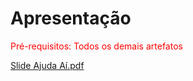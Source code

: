 # Apresentação

<span style="color:red">Pré-requisitos: Todos os demais artefatos</span>

[Slide Ajuda Aí.pdf](https://github.com/ICEI-PUC-Minas-PMV-ADS/pmv-ads-2023-2-e4-proj-infra-t4-ajuda-ai/files/13629747/Slide.Ajuda.Ai.pdf)
